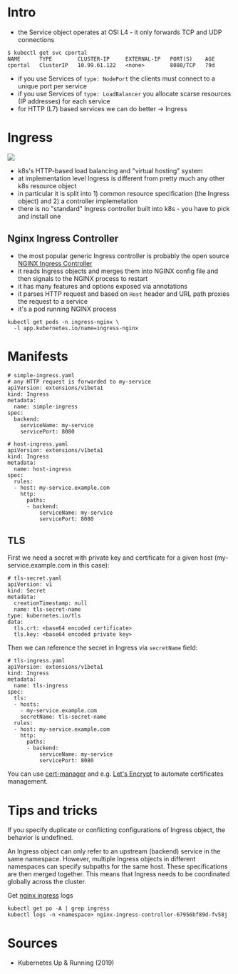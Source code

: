 # Intro

* the Service object operates at OSI L4 - it only forwards TCP and UDP connections
```
$ kubectl get svc cportal
NAME      TYPE        CLUSTER-IP     EXTERNAL-IP   PORT(S)    AGE
cportal   ClusterIP   10.99.61.122   <none>        8080/TCP   79d
```
* if you use Services of `type: NodePort` the clients must connect to a unique port per service
* if you use Services of `type: LoadBalancer` you allocate scarse resources (IP addresses) for each service
* for HTTP (L7) based services we can do better -> Ingress

# Ingress

<img src="https://user-images.githubusercontent.com/1047259/126613022-2bb69f61-d0d6-4933-bc9e-e636071017f8.png" style="max-width:100%;height:auto">

* k8s's HTTP-based load balancing and "virtual hosting" system
* at implementation level Ingress is different from pretty much any other k8s resource object
* in particular it is split into 1) common resource specification (the Ingress object) and 2) a controller implemetation
* there is no "standard" Ingress controller built into k8s - you have to pick and install one

## Nginx Ingress Controller

* the most popular generic Ingress controller is probably the open source [NGINX Ingress Controller](https://github.com/kubernetes/ingress-nginx/)
* it reads Ingress objects and merges them into NGINX config file and then signals to the NGINX process to restart
* it has many features and options exposed via annotations
* it parses HTTP request and based on `Host` header and URL path proxies the request to a service
* it's a pod running NGINX process

```
kubectl get pods -n ingress-nginx \
  -l app.kubernetes.io/name=ingress-nginx
```

# Manifests

```
# simple-ingress.yaml
# any HTTP request is forwarded to my-service
apiVersion: extensions/v1beta1
kind: Ingress
metadata:
  name: simple-ingress
spec:
  backend:
    serviceName: my-service
    servicePort: 8080
```

```
# host-ingress.yaml
apiVersion: extensions/v1beta1
kind: Ingress
metadata:
  name: host-ingress
spec:
  rules:
  - host: my-service.example.com
    http:
      paths:
      - backend:
          serviceName: my-service
          servicePort: 8080
```

## TLS

First we need a secret with private key and certificate for a given host (my-service.example.com in this case):

```
# tls-secret.yaml
apiVersion: v1
kind: Secret
metadata:
  creationTimestamp: null
  name: tls-secret-name
type: kubernetes.io/tls
data:
  tls.crt: <base64 encoded certificate>
  tls.key: <base64 encoded private key>
```

Then we can reference the secret in Ingress via `secretName` field:

```
# tls-ingress.yaml
apiVersion: extensions/v1beta1
kind: Ingress
metadata:
  name: tls-ingress
spec:
  tls:
  - hosts:
    - my-service.example.com
    secretName: tls-secret-name
  rules:
  - host: my-service.example.com
    http:
      paths:
      - backend:
          serviceName: my-service
          servicePort: 8080
```

You can use [cert-manager](https://cert-manager.io/docs/) and e.g. [Let's Encrypt](https://letsencrypt.org/) to automate certificates management.

# Tips and tricks

If you specify duplicate or conflicting configurations of Ingress object, the behavior is undefined.

An Ingress object can only refer to an upstream (backend) service in the same namespace. However, multiple Ingress objects in different namespaces can specify subpaths for the same host. These specifications are then merged together. This means that Ingress needs to be coordinated globally across the cluster.

Get [nginx ingress](https://kubernetes.github.io/ingress-nginx/troubleshooting/) logs

```
kubectl get po -A | grep ingress
kubectl logs -n <namespace> nginx-ingress-controller-67956bf89d-fv58j
```

# Sources

* Kubernetes Up & Running (2019)
